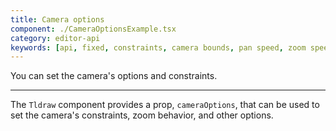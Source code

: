 ```yaml
---
title: Camera options
component: ./CameraOptionsExample.tsx
category: editor-api
keywords: [api, fixed, constraints, camera bounds, pan speed, zoom speed]
---
```


You can set the camera's options and constraints.

---

The `Tldraw` component provides a prop, `cameraOptions`, that can be used to set the camera's constraints, zoom behavior, and other options.
